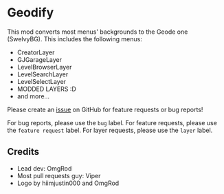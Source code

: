 # Geodify

This mod converts most menus' backgrounds to the Geode one (SwelvyBG). This includes the following menus:
- CreatorLayer
- GJGarageLayer
- LevelBrowserLayer
- LevelSearchLayer
- LevelSelectLayer
- MODDED LAYERS :D
- and more...

Please create an [issue](https://github.com/OmgRod/Geodify/issues) on GitHub for feature requests or bug reports!

For bug reports, please use the `bug` label.
For feature requests, please use the `feature request` label.
For layer requests, please use the `layer` label.

## Credits

- Lead dev: OmgRod
- Most pull requests guy: Viper
- Logo by hiimjustin000 and OmgRod